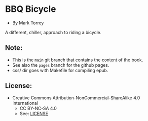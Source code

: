 
# BBQ Bicycle
* By Mark Torrey

A different, chiller, approach to riding a bicycle.


## Note:
* This is the `main` git branch that contains the content of the book.
* See also the `pages` branch for the github pages.
* css/ dir goes with Makefile for compiling epub.

## License:
* Creative Commons Attribution-NonCommercial-ShareAlike 4.0 International
	* CC BY-NC-SA 4.0
	* See: [LICENSE](./LICENSE)


